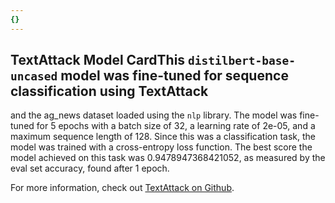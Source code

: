 ```yaml
---
{}
---
```

## TextAttack Model CardThis `distilbert-base-uncased` model was fine-tuned for sequence classification using TextAttack 
and the ag_news dataset loaded using the `nlp` library. The model was fine-tuned 
for 5 epochs with a batch size of 32, a learning 
rate of 2e-05, and a maximum sequence length of 128. 
Since this was a classification task, the model was trained with a cross-entropy loss function. 
The best score the model achieved on this task was 0.9478947368421052, as measured by the 
eval set accuracy, found after 1 epoch.

For more information, check out [TextAttack on Github](https://github.com/QData/TextAttack).
